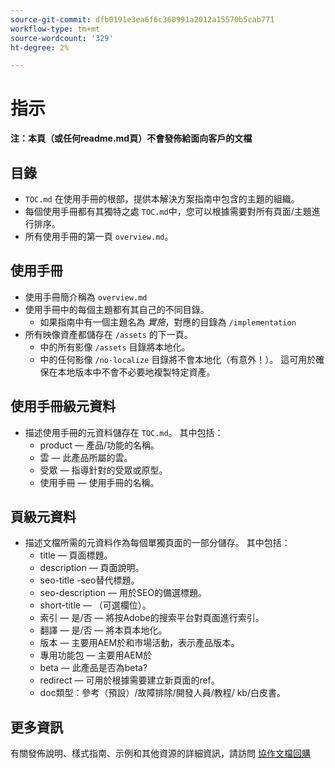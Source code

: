 ```yaml
---
source-git-commit: dfb0191e3ea6f6c360991a2012a15570b5cab771
workflow-type: tm+mt
source-wordcount: '329'
ht-degree: 2%

---
```

# 指示

**注：本頁（或任何readme.md頁）不會發佈給面向客戶的文檔**

## 目錄

+ `TOC.md` 在使用手冊的根部，提供本解決方案指南中包含的主題的組織。
+ 每個使用手冊都有其獨特之處 `TOC.md`中，您可以根據需要對所有頁面/主題進行排序。
+ 所有使用手冊的第一頁 `overview.md`。

## 使用手冊

+ 使用手冊簡介稱為 `overview.md`
+ 使用手冊中的每個主題都有其自己的不同目錄。
   + 如果指南中有一個主題名為 *實施*，對應的目錄為 `/implementation`
+ 所有映像資產都儲存在 `/assets` 的下一頁。
   + 中的所有影像 `/assets` 目錄將本地化。
   + 中的任何影像 `/no-localize` 目錄將不會本地化（有意外！）。 這可用於確保在本地版本中不會不必要地複製特定資產。

## 使用手冊級元資料

+ 描述使用手冊的元資料儲存在 `TOC.md`。 其中包括：
   + product — 產品/功能的名稱。
   + 雲 — 此產品所屬的雲。
   + 受眾 — 指導針對的受眾或原型。
   + 使用手冊 — 使用手冊的名稱。

## 頁級元資料

+ 描述文檔所需的元資料作為每個單獨頁面的一部分儲存。 其中包括：
   + title — 頁面標題。
   + description — 頁面說明。
   + seo-title -seo替代標題。
   + seo-description — 用於SEO的備選標題。
   + short-title — （可選欄位）。
   + 索引 — 是/否 — 將按Adobe的搜索平台對頁面進行索引。
   + 翻譯 — 是/否 — 將本頁本地化。
   + 版本 — 主要用AEM於和市場活動，表示產品版本。
   + 專用功能包 — 主要用AEM於
   + beta — 此產品是否為beta?
   + redirect — 可用於根據需要建立新頁面的ref。
   + doc類型：參考（預設）/故障排除/開發人員/教程/ kb/白皮書。

## 更多資訊

有關發佈說明、樣式指南、示例和其他資源的詳細資訊，請訪問 [協作文檔回購](https://git.corp.adobe.com/AdobeDocs/collaborative-doc-instructions)
